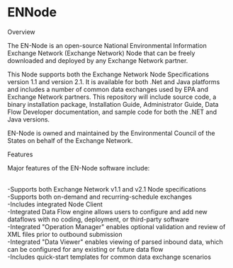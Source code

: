 # ENNode
 Overview

The EN-Node is an open-source National Environmental Information Exchange Network (Exchange Network) Node that can be freely downloaded and deployed by any Exchange Network partner.

This Node supports both the Exchange Network Node Specifications version 1.1 and version 2.1. It is available for both .Net and Java platforms and includes a number of common data exchanges used by EPA and Exchange Network partners. This repository will include source code, a binary installation package, Installation Guide, Administrator Guide, Data Flow Developer documentation, and sample code for both the .NET and Java versions.

EN-Node is owned and maintained by the Environmental Council of the States on behalf of the Exchange Network.

Features

Major features of the EN-Node software include:

<br>-Supports both Exchange Network v1.1 and v2.1 Node specifications
<br>-Supports both on-demand and recurring-schedule exchanges
<br>-Includes integrated Node Client
<br>-Integrated Data Flow engine allows users to configure and add new dataflows with no coding, deployment, or third-party software
<br>-Integrated "Operation Manager" enables optional validation and review of XML files prior to outbound submission
<br>-Integrated "Data Viewer" enables viewing of parsed inbound data, which can be configured for any existing or future data flow
<br>-Includes quick-start templates for common data exchange scenarios

